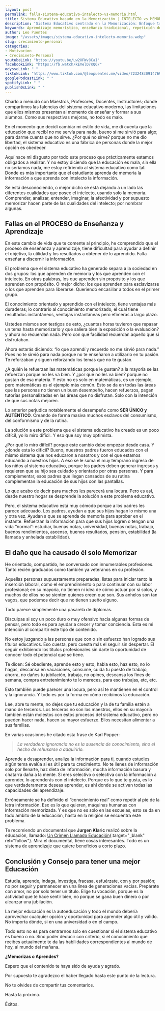 ```yaml
---
layout: post
permalink: falla-sistema-educativo-intelecto-vs-memoria.html
title: Sistema Educativo basado en la Memorización | INTELECTO vs MEMORIA
description: 'Sistema Educativo centrado en la Memorización: Enfoque tradicional que prioriza la retención de información como método principal de aprendizaje.'
keywords: Aprendizaje memorístico, enseñanza tradicional, repetición de contenidos, rote learning, memorización de datos, retención de información, exámenes de memoria, método memorístico, conocimiento superficial, críticas al enfoque memorístico
author: Leo Puentes
image: "/assets/images/sistema-educativo-intelecto-memoria.webp"
slug: crecimiento-personal
categories:
- Motivacion
- Crecimineto-Personal
youtubeLink: "https://youtu.be/Lw2XFWv8CaI"
facebookLink: "https://fb.watch/kEVelD7KQG/"
odysseLink: " "
tiktokLink: "https://www.tiktok.com/@leopuentes.me/video/7232483091476974854?is_from_webapp=1&sender_device=pc&web_id=7098506045194257926"
googlePodcastLink: " "
spotifyLink: " "
publish0xLink: " "
---
```

Charlo a menudo con Maestros, Profesores, Docentes, Instructores; donde compartimos las falencias del sistema educativo moderno, las limitaciones que ellos mismos presentan al momento de enseñar y formar a sus alumnos. Como sus respectivas mejoras, no todo es malo.

En el momento que decidí cambiar mi estilo de vida, me di cuenta que la educación que recibí no me servía para nada, bueno si me sirvió para algo; para darme cuenta que no sirve. ¿Por qué no sirve? porque no me dio libertad, el sistema educativo es una fábrica de personas donde la mejor opción es obedecer.

Aquí nace mi disgusto por todo este proceso que prácticamente estamos obligados a realizar. Y no estoy diciendo que la educación es mala, sin ella no seríamos nada, me estoy refiriendo al sistema educativo como tal. Donde es más importante que el estudiante aprenda de memoria la información a que aprenda con intelecto la información.

Se está desconociendo, o mejor dicho se está dejando a un lado las diferentes cualidades que posee el intelecto, usando solo la memoria. Comprender, analizar, entender, imaginar, la afectividad y por supuesto memorizar hacen parte de las cualidades del intelecto; por nombrar algunas.

## Fallas en el PROCESO de Enseñanza y Aprendizaje

En este cambio de vida que te comente al principio, he comprendido que el proceso de enseñanza y aprendizaje, tiene dificultad para ayudar a definir el objetivo, la utilidad y los resultados a obtener de lo aprendido. Falta enseñar a discernir la información.

El problema que el sistema educativo ha generado separa a la sociedad en dos grupos: los que aprenden de memoria y los que aprenden con el intelecto. En otras palabras, los que aprenden sin propósito y los que aprenden con propósito. O mejor dicho: los que aprenden para esclavizarse o los que aprenden para liberarse. Queriendo encasillar a todos en el primer grupo.

El conocimiento orientado y aprendido con el intelecto, tiene ventajas más duraderas; lo contrario al conocimiento memorizado, el cual tiene resultados instantáneos, ventajas instantáneas pero efímeras a largo plazo.

Ustedes mismos son testigos de esto, ¿cuantas horas tuvieron que repasar un tema hasta memorizarlo y que saliera bien la exposición o la evaluación? y ahora no recuerdan nada. Pero con qué facilidad recuerdan aquello que sí disfrutaban.

Ahora estarás diciendo: “lo que aprendí y recuerdo no me sirvió para nada.”
Pues no te sirvió para nada porque no te enseñaron a utilizarlo en tu pasión. Te reforzaban y siguen reforzando los temas que no te gustan.

¿A quién le refuerzan las matemáticas porque le gustan? a la mayoría se las refuerzan porque no les va bien. Y ¿por qué no les va bien? porque no gustan de esa materia. Y esto no es solo en matemáticas, es un ejemplo, pero matemáticas es el ejemplo más común. Esto se da en todas las áreas que las personas no tienen un buen desempeño, hacen refuerzos, pagan tutorías personalizadas en las áreas que no disfrutan. Solo con la intención de que sus notas mejoren.

Lo anterior perjudica notablemente el desempeño como **SER ÚNICO y AUTÉNTICO**. Creando de forma masiva muchos esclavos del consumismo, del conformismo y de la rutina.

La solución a este problema que el sistema educativo ha creado es un poco difícil, yo lo miro difícil. Y eso que soy muy optimista.

¿Por qué lo miro difícil? porque este cambio debe empezar desde casa. Y ¿donde esta lo dificil? Bueno, nuestros padres fueron educados con el mismo sistema que nos educaron a nosotros y con el que estamos educando a nuestros hijos. A eso se le suma el muy temprano ingreso de los niños al sistema educativo, porque los padres deben generar ingresos y requieren que su hijo sea cuidado y orientado por otras personas. Y para complementar, esos padres que llegan cansados de su rutina complementan la educación de sus hijos con las pantallas.

Lo que acabo de decir para muchos les parecerá una locura. Pero es así, desde nuestro hogar se desprende la solución a este problema educativo.

Pero, el sistema educativo está muy cómodo porque a los padres les parece adecuado. Los padres, ayudan a que sus hijos hagan lo mismo una y otra vez. Ayudan a que se aprenda de memoria para aprobar en el instante. Refuerzan la información para que sus hijos logren o tengan una vida “normal”: estudiar, buenas notas, universidad, buenas notas, trabajo, buenos rendimientos, ascenso, buenos resultados, pensión, estabilidad (la llamada y anhelada estabilidad).

## El daño que ha causado él solo Memorizar

He orientado, compartido, he conversado con innumerables profesiones. Tanto recién graduados como también ya veteranos en su profesión.

Aquellas personas supuestamente preparadas, listas para iniciar tanto la inserción laboral, como el emprendimiento o para continuar con su labor profesional; en su mayoría, no tienen ni idea de cómo actuar por sí solos, y muchos de ellos no se sienten quienes creen que son. Sus anhelos son tan vagos, que podemos decir que no tienen sueño alguno.

Todo parece simplemente una pasarela de diplomas.

Disculpas si soy un poco duro o muy ofensivo hacia algunas formas de pensar, pero todo es para ayudar a crecer y tomar conciencia.  Esta es mi intención al compartir este tipo de contenido.

No estoy juzgando a las personas que con o sin esfuerzo han logrado sus títulos educativos. Eso cuesta, pero cuesta más el seguir sin despertar. El seguir exhibiendo los títulos profesionales sin darte la oportunidad de conocer todo el potencial que se tiene.

Te dicen: Sé obediente, aprende esto y esto, habla esto, haz esto, no lo hagas, descansa en vacaciones, consume, cuida tu puesto de trabajo, ahorra, no dañes tu jubilación, trabaja, no opines, descansa los fines de semana, compra entretenimiento te lo mereces, para eso trabajas, etc, etc.

Esto también puede parecer una locura, pero así te mantienen en el control y la ignorancia. Y todo es por la forma en cómo recibimos la educación.

Lee, abre tu mente, no dejes que tu educación y la de tu familia estén a mano de terceros. Los terceros no son los maestros, ellos en su mayoría también están molestos con estos procesos del sistema educativo, pero no pueden hacer nada, hacen su mayor esfuerzo. Ellos necesitan alimentar a sus familias.

En varias ocasiones he citado esta frase de Karl Popper:

> _La verdadera ignorancia no es la ausencia de conocimiento, sino el hecho de rehusarse a adquirirlo._

Aprende a desaprender, analiza la información para ti, cuando estudies algún tema evalúa si es útil para tu crecimiento. No te llenes de información solo por llenarte, haz dieta de información, mucha información basura y chatarra daña a la mente. Si eres selectivo o selectiva con la información a aprender, lo aprenderás con el intelecto. Porque es lo que te gusta, es lo que verdaderamente deseas aprender, es ahí donde se activan todas las capacidades del aprendizaje.

Erróneamente se ha definido el “conocimiento real” como repetir al pie de la letra información. Eso es lo que quieren, máquinas humanas con información memorizada. Y es que no es solo en las escuelas, esto se da en todo ámbito de la educación, hasta en la religión se encuentra este problema.

Te recomiendo un documental que **Jurgen Klaric** realizó sobre la educación, llamado: [Un Crimen Llamado Educación](https://www.youtube.com/watch?v=7fERX0OXAIY&t=4s "12 tecnicas que me ayudan a superar la ansiedad"){:target="_blank" rel="follow"}. Mira el documental, tiene cosas interesantes. Todo es un sistema de aprendizaje que quiere beneficios a corto plazo.

## Conclusión y Consejo para tener una mejor Educación

Estudia, aprende, indaga, investiga, fracasa, esfuérzate, con y por pasión; no por seguir y permanecer en una línea de generaciones vacías. Prepárate con amor, no por solo tener un título. Elige tu vocación, porque es la actividad que te hace sentir bien, no porque se gana buen dinero o por alcanzar una jubilación.

La mejor educación es la autoeducación y todo el mundo debería aprovechar cualquier opción y oportunidad para aprender algo útil y válido. No importa dónde, si en una universidad o en el campo.

Todo esto no es para centrarnos solo en cuestionar si el sistema educativo es bueno o no. Sino poder deducir con criterio, si el conocimiento que recibes actualmente te da las habilidades correspondientes al mundo de hoy, al mundo del mañana.

**¿Memorizas o Aprendes?**

Espero que el contenido te haya sido de ayuda y agrado.

Por supuesto te agradezco el haber llegado hasta este punto de la lectura.

No te olvides de compartir tus comentarios.

Hasta la próxima.

Éxitos.